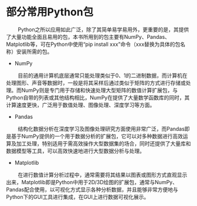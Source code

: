 # 部分常用Python包

&ensp;&ensp;&ensp;&ensp;
Python之所以应用如此广泛，除了其简单易学易用外，更重要的是，其提供了大量功能全面且易用的包，本书所用到的包主要有NumPy、Pandas、Matplotlib等，可在Python中使用“pip install xxx”命令（xxx替换为具体的包名称）安装所需的包。

- NumPy

&ensp;&ensp;&ensp;&ensp;
目前的通用计算机底层通常只能处理类似于0、1的二进制数据，而计算机在处理图形、声音等数据时，一般是将其采样后通过类似于矩阵的方式进行存储或处理。而NumPy则是专门用于存储和快速处理大型矩阵的数值计算扩展包，与Python自带的列表或其他结构相比，NumPy在提供了大量数学函数库的同时，其计算速度更快，广泛用于数值处理、图像处理、深度学习等方面。 

- Pandas

&ensp;&ensp;&ensp;&ensp;
结构化数据分析在深度学习及图像处理研究方面使用非常广泛，而Pandas即是基于NumPy提供的一个用于数据分析的扩展包，它可以对多种数据进行高效运算及加工处理，特别适用于需高效操作大型数据集的场合，同时还提供了大量库和数据模型等工具，可以高效快速地进行大型数据分析与处理。

- Matplotlib

&ensp;&ensp;&ensp;&ensp;
在进行数值计算分析过程中，通常需要将其结果以图表或图形方式直观显示出来，Matplotlib即是Python中用于2D/3D绘图的扩展包，通常与NumPy、Pandas配合使用，以可视化方式显示各种分析数据，并且能够非常方便地与Python下的GUI工具进行集成，在GUI上进行数据可视化展示。
